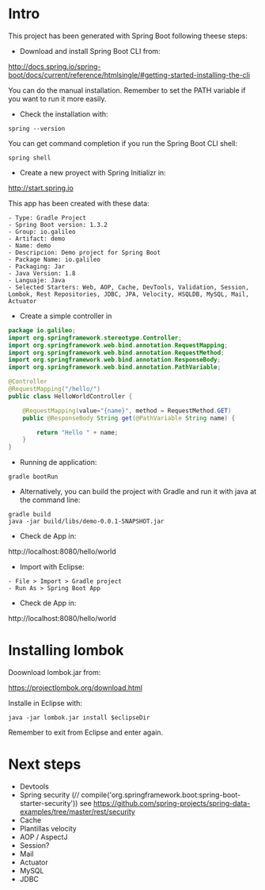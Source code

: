 # Intro 
This project has been generated with Spring Boot following theese steps:
* Download and install Spring Boot CLI from:

http://docs.spring.io/spring-boot/docs/current/reference/htmlsingle/#getting-started-installing-the-cli

You can do the manual installation. Remember to set the PATH variable if you want to run it more easily.

* Check the installation with:
```
spring --version
```
You can get command completion if you run the Spring Boot CLI shell:
```
spring shell
```

* Create a new proyect with Spring Initializr in:

http://start.spring.io

This app has been created with these data:
```
- Type: Gradle Project
- Spring Boot version: 1.3.2
- Group: io.galileo
- Artifact: demo
- Name: demo
- Descripcion: Demo project for Spring Boot
- Package Name: io.galileo
- Packaging: Jar
- Java Version: 1.8
- Languaje: Java
- Selected Starters: Web, AOP, Cache, DevTools, Validation, Session, Lombok, Rest Repositories, JDBC, JPA, Velocity, HSQLDB, MySQL, Mail, Actuator
```

* Create a simple controller in
```Java
package io.galileo;
import org.springframework.stereotype.Controller;
import org.springframework.web.bind.annotation.RequestMapping;
import org.springframework.web.bind.annotation.RequestMethod;
import org.springframework.web.bind.annotation.ResponseBody;
import org.springframework.web.bind.annotation.PathVariable;

@Controller
@RequestMapping("/hello/")
public class HelloWorldController {

	@RequestMapping(value="{name}", method = RequestMethod.GET)
	public @ResponseBody String get(@PathVariable String name) {

		return "Hello " + name;
	}
}
```

* Running de application:
```
gradle bootRun
```

* Alternatively, you can build the project with Gradle and run it with java at the command line:
```
gradle build
java -jar build/libs/demo-0.0.1-SNAPSHOT.jar
```

* Check de App in:

http://localhost:8080/hello/world

* Import with Eclipse: 
```
- File > Import > Gradle project
- Run As > Spring Boot App
```

* Check de App in:

http://localhost:8080/hello/world

# Installing lombok
Doownload lombok.jar from:

https://projectlombok.org/download.html

Installe in Eclipse with:
```
java -jar lombok.jar install $eclipseDir
```
Remember to exit from Eclipse and enter again.

# Next steps
- Devtools
- Spring security (//	compile('org.springframework.boot:spring-boot-starter-security'))
see https://github.com/spring-projects/spring-data-examples/tree/master/rest/security
- Cache
- Plantillas velocity
- AOP / AspectJ
- Session?
- Mail
- Actuator
- MySQL
- JDBC
